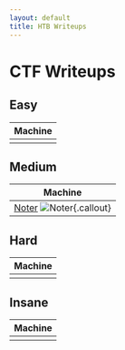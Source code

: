 ```yaml
---
layout: default
title: HTB Writeups
---
```


# CTF Writeups

## Easy

| Machine |
|---|
|  |

## Medium

| Machine |
|---|
| [Noter](_posts/2022-09-11-Noter.md) ![Noter](https://user-images.githubusercontent.com/46347858/189584632-4b115e8c-f7bd-4704-9c23-d1801439a8b8.png){.callout} |

## Hard

| Machine |
|---|
|  |

## Insane

| Machine |
|---|
|  |
